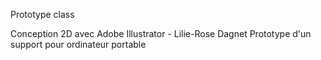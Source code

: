 Prototype class

Conception 2D avec Adobe Illustrator - Lilie-Rose Dagnet
Prototype d'un support pour ordinateur portable
